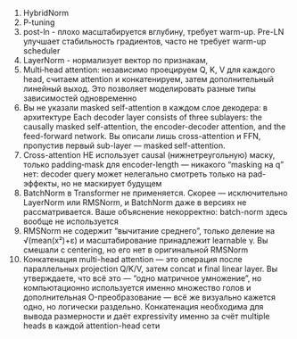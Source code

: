 1. HybridNorm  
2. P-tuning
3. post-ln - плохо масштабируется вглубину, требует warm-up. Pre-LN улучшает стабильность градиентов, часто не требует warm-up scheduler
4. LayerNorm - нормализует вектор по признакам, 
5. Multi‑head attention: независимо проецируем Q, K, V для каждого head, считаем attention и конкатенируем, затем дополнительный линейный выход. Это позволяет моделировать разные типы зависимостей одновременно
6. Вы не указали masked self-attention в каждом слое декодера: в архитектуре Each decoder layer consists of three sublayers: the causally masked self-attention, the encoder-decoder attention, and the feed-forward network. Вы описали лишь cross-attention и FFN, пропустив первый sub-layer — masked self-attention.
7. Cross-attention НЕ использует causal (нижнетреугольную) маску, только padding‑mask для encoder-length — никакого “masking на q” нет: decoder query может нелегально смотреть только на pad-эффекты, но не маскирует будущем 
8. BatchNorm в Transformer не применяется. Скорее — исключительно LayerNorm или RMSNorm, и BatchNorm даже в версиях не рассматривается. Ваше объяснение некорректно: batch-norm здесь вообще не используется 
9. RMSNorm не содержит “вычитание среднего”, только деление на √(mean(x²)+ε) и масштабирование принадлежит learnable γ. Вы смешали с centering, но его нет в оригинальной RMSNorm 
10. Конкатенация multi-head attention — это операция после параллельных projection Q/K/V, затем concat и final linear layer. Вы утверждаете, что всё это — “одно матричное умножение”, но компьютационно используется именно множество голов и дополнительная O-преобразование — всё же визуально кажется одно, но логически раздельно. Конкатенация необходима для вывода размерности и даёт expressivity именно за счёт multiple heads в каждой attention-head сети